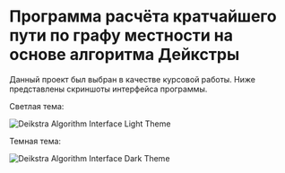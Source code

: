 # Программа расчёта кратчайшего пути по графу местности на основе алгоритма Дейкстры
Данный проект был выбран в качестве курсовой работы.
Ниже представлены скриншоты интерфейса программы.

Светлая тема:

![Deikstra Algorithm Interface Light Theme](https://sun9-59.userapi.com/impg/74VO-WVmPtU5lQ8A1aFg9IZ8YAw990eyXMPiGA/VixHhg5EEJk.jpg?size=1280x564&quality=96&sign=9075939334d3fd82f7681a7c65853f5c&type=album)

Темная тема:

![Deikstra Algorithm Interface Dark Theme](https://sun9-78.userapi.com/impg/HjeeySJfS8FKekf5NpbyvB_cnXlt_hUGpXKV0A/35MXXp5DufE.jpg?size=1280x563&quality=96&sign=dd2a662bccb6edb5cecebfff68a036c7&type=album)
